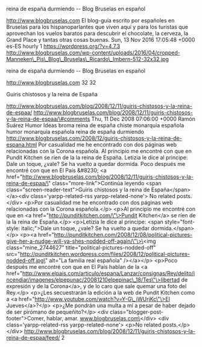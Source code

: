 reina de españa durmiendo -- Blog Bruselas en español

http://www.blogbruselas.com El blog-guía escrito por españoles en
Bruselas para los hispanoparlantes que viven aquí y para los turistas
que aprovechan los vuelos baratos para descubrir el chocolate, la
cerveza, la Grand Place y tantas otras cosas buenas. Sun, 13 Nov 2016
17:05:48 +0000 es-ES hourly 1 https://wordpress.org/?v=4.7.3
http://www.blogbruselas.com/wp-content/uploads/2016/04/cropped-Manneken\_Pis\_Blog\_Bruselas\_Ricardo\_Imbern-512-32x32.jpg

reina de españa durmiendo -- Blog Bruselas en español

http://www.blogbruselas.com 32 32

Guiris chistosos y la reina de España

http://www.blogbruselas.com/blog/2008/12/11/guiris-chistosos-y-la-reina-de-espaa/
http://www.blogbruselas.com/blog/2008/12/11/guiris-chistosos-y-la-reina-de-espaa/\#comments
Thu, 11 Dec 2008 07:06:00 +0000 Ramón Suárez Humor Ideas broma reina de
españa chiste monarquía española humor monarquía española reina de
españa durmiendo
http://www.blogbruselas.com/2008/12/guiris-chistosos-y-la-reina-de-espana.html
Por casualidad me he encontrado con dos páginas web relacionadas con la
Corona española. Al principio me encontré con que en Pundit Kitchen se
ríen de la la reina de España. Letizia le dice al principe: Dale un
toque, ¿vale? Se ha vuelto a quedar dormida. Poco después me encontré
con que en El País &\#8230; \<a
href=\"http://www.blogbruselas.com/blog/2008/12/11/guiris-chistosos-y-la-reina-de-espaa/\"
class=\"more-link\"\>Continúa leyendo \<span
class=\"screen-reader-text\"\>Guiris chistosos y la reina de
España\</span\>\</a\>\<div class=\'yarpp-related-rss
yarpp-related-none\'\> No related posts. \</div\> \<p\>Por casualidad me
he encontrado con dos páginas web relacionadas con la Corona
española.\</p\> \<p\>Al principio me encontré con que en \<a
href=\"http://punditkitchen.com/\"\>Pundit Kitchen\</a\> se ríen de la
la reina de España.\</p\> \<p\>Letizia le dice al principe: \<span
style=\"font-style: italic;\"\>Dale un toque, ¿vale? Se ha vuelto a
quedar dormida.\</span\>\</p\> \<p\>\<a
href=\"http://punditkitchen.com/2008/12/08/political-pictures-give-her-a-nudge-will-ya-shes-nodded-off-again/\"\>\<img
class=\"mine\_2744627\" title=\"political-pictures-nodded-off\"
src=\"http://punditkitchen.wordpress.com/files/2008/12/political-pictures-nodded-off.jpg\"
alt=\"La familia real española\" /\>\</a\>\</p\> \<p\>Poco después me
encontré con que en El País hablan de la \<a
href=\"http://www.elpais.com/articulo/espana/Lanzar/consignas/Rey/delito/incendiar/imagenes/elpepunac/20081210elpepinac\_18/Tes\"\>libertad
de expresión y de la Corona\</a\>, y de lo caro que sale quemar una foto
del Rey.\</p\> \<p\>¿Les secuestrarán la edición a la web de Pundit
Kitchen como a \<a
href=\"http://www.youtube.com/watch?v=Y-G\_jWUrjKc\"\>El
Jueves\</a\>?\</p\> \<p\>¿Me pondrán una multa a mí a pesar de haber
dejado de ser pirómano de pequeñito?\</p\> \<div
class=\"blogger-post-footer\"\>Comer, hablar, amar.
www.blogbruselas.com\</div\> \<div class=\'yarpp-related-rss
yarpp-related-none\'\> \<p\>No related posts.\</p\> \</div\>
http://www.blogbruselas.com/blog/2008/12/11/guiris-chistosos-y-la-reina-de-espaa/feed/
2
